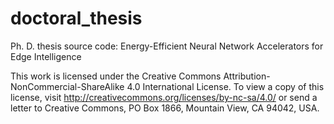 # doctoral_thesis
Ph. D. thesis source code: Energy-Efficient Neural Network Accelerators for Edge Intelligence


This work is licensed under the Creative Commons Attribution-NonCommercial-ShareAlike 4.0 International License. 
To view a copy of this license, visit http://creativecommons.org/licenses/by-nc-sa/4.0/ or send a letter to Creative Commons,
PO Box 1866, Mountain View, CA 94042, USA.
